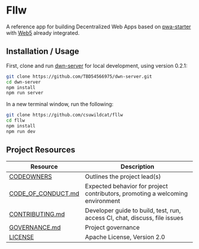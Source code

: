 # Fllw

A reference app for building Decentralized Web Apps based on [pwa-starter](https://github.com/pwa-builder/pwa-starter) with [Web5](https://developer.tbd.website/docs/web5/) already integrated.

## Installation / Usage

First, clone and run [dwn-server](https://github.com/TBD54566975/dwn-server) for local development, using version 0.2.1:

```bash
git clone https://github.com/TBD54566975/dwn-server.git
cd dwn-server
npm install
npm run server
```

In a new terminal window, run the following:

```bash
git clone https://github.com/csuwildcat/fllw
cd fllw
npm install
npm run dev
```

## Project Resources

| Resource                                   | Description                                                                    |
| ------------------------------------------ | ------------------------------------------------------------------------------ |
| [CODEOWNERS](./CODEOWNERS)                 | Outlines the project lead(s)                                                   |
| [CODE_OF_CONDUCT.md](./CODE_OF_CONDUCT.md) | Expected behavior for project contributors, promoting a welcoming environment |
| [CONTRIBUTING.md](./CONTRIBUTING.md)       | Developer guide to build, test, run, access CI, chat, discuss, file issues     |
| [GOVERNANCE.md](./GOVERNANCE.md)           | Project governance                                                             |
| [LICENSE](./LICENSE)                       | Apache License, Version 2.0                                                    |